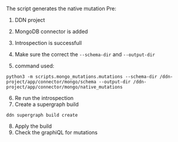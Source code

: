 The script generates the native mutation
Pre:
1. DDN project
2. MongoDB connector is added
3. Introspection is successfull
4. Make sure the correct the `--schema-dir` and `--output-dir`

5. command used:

```
python3 -m scripts.mongo_mutations.mutations --schema-dir /ddn-project/app/connector/mongo/schema --output-dir /ddn-project/app/connector/mongo/native_mutations
```

6. Re run the introspection
7. Create a supergraph build

```
ddn supergraph build create
```

8. Apply the build
9. Check the graphiQL for mutations 

